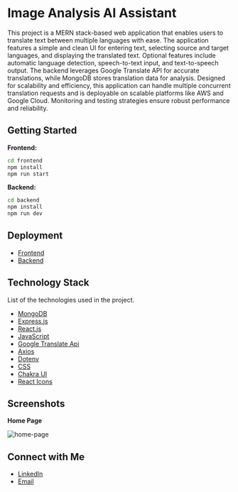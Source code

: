 # Image Analysis AI Assistant

This project is a MERN stack-based web application that enables users to translate text between multiple languages with ease. The application features a simple and clean UI for entering text, selecting source and target languages, and displaying the translated text. Optional features include automatic language detection, speech-to-text input, and text-to-speech output. The backend leverages Google Translate API for accurate translations, while MongoDB stores translation data for analysis. Designed for scalability and efficiency, this application can handle multiple concurrent translation requests and is deployable on scalable platforms like AWS and Google Cloud. Monitoring and testing strategies ensure robust performance and reliability.

## Getting Started

**Frontend:**
```bash
cd frontend
npm install
npm run start
```
**Backend:**
```bash
cd backend
npm install
npm run dev
```

## Deployment

- [Frontend](https://multilingual-text-and-speech-translator.vercel.app/)
- [Backend](https://multilingual-text-and-speech-translator-backend.vercel.app/)

## Technology Stack

List of the technologies used in the project.

- [MongoDB](https://www.mongodb.com/)
- [Express.js](https://expressjs.com/)
- [React.js](https://legacy.reactjs.org/docs/getting-started.html)
- [JavaScript](https://developer.mozilla.org/en-US/docs/Web/JavaScript)
- [Google Translate Api](https://www.npmjs.com/package/google-translate-api)
- [Axios](https://axios-http.com/docs/intro)
- [Dotenv](https://www.npmjs.com/package/dotenv)
- [CSS](https://developer.mozilla.org/en-US/docs/Web/CSS)
- [Chakra UI](https://chakra-ui.com/getting-started)
- [React Icons](https://react-icons.github.io/)

## Screenshots

**Home Page**

![home-page](./src/assets/)

## Connect with Me

- [LinkedIn](https://www.linkedin.com/in/harshalpardeshi/)
- [Email](mailto:pardeshiharshal90@gmail.com)
